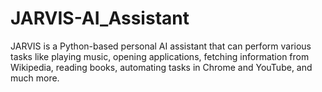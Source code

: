 # JARVIS-AI_Assistant
JARVIS is a Python-based personal AI assistant that can perform various tasks like playing music, opening applications, fetching information from Wikipedia, reading books, automating tasks in Chrome and YouTube, and much more.
